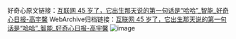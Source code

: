 好奇心原文链接：[互联网 45 岁了，它出生那天说的第一句话是“哈哈”_智能_好奇心日报-高宇馨](https://www.qdaily.com/articles/3174.html)
WebArchive归档链接：[互联网 45 岁了，它出生那天说的第一句话是“哈哈”_智能_好奇心日报-高宇馨](http://web.archive.org/web/20190623151642/https://www.qdaily.com/articles/3174.html)
![image](http://ww3.sinaimg.cn/large/007d5XDply1g3v6t777aqj30u03u3e81)